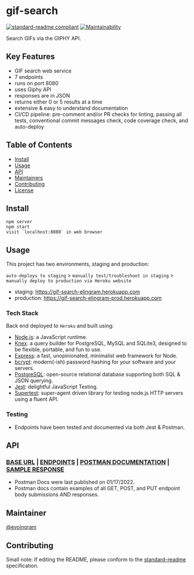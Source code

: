# gif-search

[![standard-readme compliant](https://img.shields.io/badge/standard--readme-OK-green.svg?style=flat-square)](https://github.com/RichardLitt/standard-readme)
[![Maintainability](https://api.codeclimate.com/v1/badges/26f95f37ddb169a39549/maintainability)](https://codeclimate.com/github/evoingram/gif-search/maintainability)

Search GIFs via the GIPHY API.

## Key Features

- GIF search web service
- 7 endpoints
- runs on port 8080
- uses Giphy API
- responses are in JSON
- returns either 0 or 5 results at a time
- extensive & easy to understand documentation
- CI/CD pipeline:  pre-comment and/or PR checks for linting, passing all tests, conventional commit messages check, code coverage check, and auto-deploy

## Table of Contents

- [Install](#install)
- [Usage](#usage)
- [API](#api)
- [Maintainers](#maintainers)
- [Contributing](#contributing)
- [License](#license)

## Install

```
npm server
npm start
visit `localhost:8080` in web browser
```

## Usage

This project has two environments, staging and production:

`auto-deploys to staging` > `manually test/troubleshoot in staging` > `manually deploy to production via Heroku website`

- staging:     https://gif-search-elingram.herokuapp.com
- production:  https://gif-search-elingram-prod.herokuapp.com

### Tech Stack

Back end deployed to `Heroku` and built using:

- [Node.js](https://github.com/nodejs/node):  a JavaScript runtime.
- [Knex](https://github.com/knex/knex):  a query builder for PostgreSQL, MySQL and SQLite3, designed to be flexible, portable, and fun to use.
- [Express](https://github.com/expressjs/express):  a fast, unopinionated, minimalist web framework for Node.
- [bcrypt](https://github.com/pyca/bcrypt/):  modern(-ish) password hashing for your software and your servers.
- [PostgreSQL](http://postgresql.org/):  open-source relational database supporting both SQL & JSON querying.
- [Jest](https://github.com/facebook/jest):  delightful JavaScript Testing.
- [Supertest](https://github.com/visionmedia/supertest):  super-agent driven library for testing node.js HTTP servers using a fluent API.

### Testing

- Endpoints have been tested and documented via both Jest & Postman.

## API

### [BASE URL](https://gif-search-elingram-prod.herokuapp.com/)   |   [ENDPOINTS](https://github.com/evoingram/gif-search/blob/master/docs/endpoints.md)   |   [POSTMAN DOCUMENTATION](https://documenter.getpostman.com/view/6401823/UVXknFFM)   |   [SAMPLE RESPONSE](https://github.com/evoingram/gif-search/blob/master/docs/sample-response.json)

- Postman Docs were last published on 01/17/2022.
- Postman docs contain examples of all GET, POST, and PUT endpoint body submissions AND responses.

## Maintainer

[@evoingram](https://github.com/evoingram)

## Contributing

Small note: If editing the README, please conform to the [standard-readme](https://github.com/RichardLitt/standard-readme) specification.
